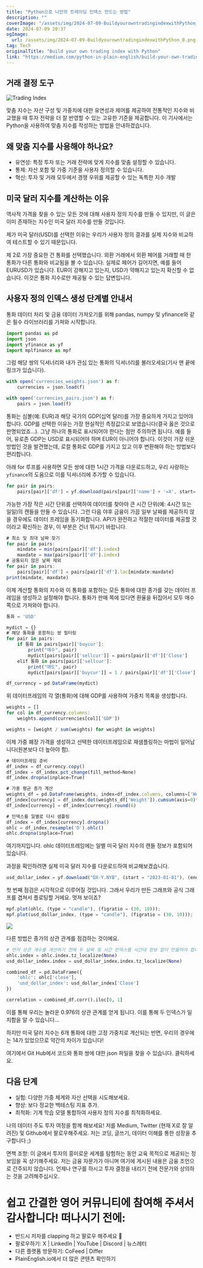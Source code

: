 ```yaml
---
title: "Python으로 나만의 트레이딩 인덱스 만드는 방법"
description: ""
coverImage: "/assets/img/2024-07-09-BuildyourowntradingindexwithPython_0.png"
date: 2024-07-09 20:37
ogImage:
  url: /assets/img/2024-07-09-BuildyourowntradingindexwithPython_0.png
tag: Tech
originalTitle: "Build your own trading index with Python"
link: "https://medium.com/python-in-plain-english/build-your-own-trading-index-with-python-483cea143bc2"
---
```


## 거래 결정 도구

![Trading Index](/assets/img/2024-07-09-BuildyourowntradingindexwithPython_0.png)

맞춤 지수는 자산 구성 및 가중치에 대한 유연성과 제어를 제공하여 전통적인 지수와 비교했을 때 투자 전략을 더 잘 반영할 수 있는 고유한 기준을 제공합니다. 이 기사에서는 Python을 사용하여 맞춤 지수를 작성하는 방법을 안내하겠습니다.

## 왜 맞춤 지수를 사용해야 하나요?

<div class="content-ad"></div>

- 유연성: 특정 투자 또는 거래 전략에 맞게 지수를 맞춤 설정할 수 있습니다.
- 통제: 자산 포함 및 가중 기준을 사용자 정의할 수 있습니다.
- 혁신: 투자 및 거래 모두에서 경쟁 우위를 제공할 수 있는 독특한 지수 개발

## 미국 달러 지수를 계산하는 이유

역사적 가격을 찾을 수 있는 모든 것에 대해 사용자 정의 지수를 만들 수 있지만, 이 글은 이미 존재하는 지수인 미국 달러 지수를 만들 것입니다.

제가 미국 달러(USD)를 선택한 이유는 우리가 사용자 정의 결과를 실제 지수와 비교하여 테스트할 수 있기 때문입니다.

<div class="content-ad"></div>

제 2로 가장 중요한 건 통화를 선택했습니다. 외환 거래에서 외환 페어를 거래할 때 한 통화가 다른 통화와 비교됨을 볼 수 있습니다. 실제로 페어가 길어지면, 예를 들어 EURUSD가 있습니다. EUR이 강해지고 있는지, USD가 약해지고 있는지 확신할 수 없습니다. 이것은 통화 지수로만 제공될 수 있는 답변입니다.

## 사용자 정의 인덱스 생성 단계별 안내서

통화 데이터 처리 및 금융 데이터 가져오기를 위해 pandas, numpy 및 yfinance와 같은 필수 라이브러리를 가져와 시작합니다.

```js
import pandas as pd
import json
import yfinance as yf
import mplfinance as mpf
```

<div class="content-ad"></div>

그럼 해당 쌍의 딕셔너리와 내가 관심 있는 통화의 딕셔너리를 불러오세요(기사 맨 끝에 링크가 있습니다).

```js
with open('currencies_weights.json') as f:
    currencies = json.load(f)

with open('currencies_pairs.json') as f:
    pairs = json.load(f)
```

통화는 심볼(예: EUR)과 해당 국가의 GDP(십억 달러)를 가장 중요하게 가지고 있어야 합니다. GDP를 선택한 이유는 가장 현실적인 측정값으로 보였습니다(결국 옳은 것으로 판명되었죠…). 그냥 하나의 통화로 표시되어야 한다는 점만 주의하면 됩니다. 예를 들어, 유로존 GDP는 USD로 표시되어야 하며 EUR이 아니어야 합니다. 이것이 가장 쉬운 방법인 것을 발견했는데, 로컬 통화로 GDP를 가지고 있고 이후 변환해야 하는 방법보다 편리합니다.

아래 for 루프를 사용하면 모든 쌍에 대한 1시간 가격을 다운로드하고, 우리 사랑하는 `yfinance`의 도움으로 이를 딕셔너리에 추가할 수 있습니다.

<div class="content-ad"></div>

```js
for pair in pairs:
    pairs[pair]['df'] = yf.download(pairs[pair]['name'] + '=X', start='2023-01-01', end='2023-12-31', interval='1h')
```

가능한 가장 작은 시간 단위를 선택하여 데이터를 찾아야 큰 시간 단위(예: 4시간 또는 일일)의 캔들을 만들 수 있습니다. 그런 다음 야후 금융이 가끔 일부 날짜를 제공하지 않을 경우에도 데이터 프레임을 동기화합니다. API가 완전하고 적절한 데이터를 제공할 것이라고 확신하는 경우, 이 부분은 건너 뛰시기 바랍니다.

```js
# 최소 및 최대 날짜 찾기
for pair in pairs:
    mindate = min(pairs[pair]['df'].index)
    maxdate = max(pairs[pair]['df'].index)
# 공통되지 않은 날짜 제외
for pair in pairs:
    pairs[pair]['df'] = pairs[pair]['df'].loc[mindate:maxdate]
print(mindate, maxdate)
```

이제 계산할 통화의 지수와 이 통화를 포함하는 모든 통화에 대한 종가를 갖는 데이터 프레임을 생성하고 설정해야 합니다. 통화가 판매 쪽에 있다면 환율을 뒤집어서 모두 매수쪽으로 가져와야 합니다.

<div class="content-ad"></div>

```js
통화 = 'USD'

mydict = {}
# 해당 통화를 포함하는 쌍 필터링
for pair in pairs:
    if 통화 in pairs[pair]['buycur']:
        print("매수", pair)
        mydict[pairs[pair]['sellcur']] = pairs[pair]['df']['Close']
    elif 통화 in pairs[pair]['sellcur']:
        print("매도", pair)
        mydict[pairs[pair]['buycur']] = 1 / pairs[pair]['df']['Close']

df_currency = pd.DataFrame(mydict)
```

위 데이터프레임의 각 열(통화)에 대해 GDP를 사용하여 가중치 목록을 생성합니다.

```js
weights = []
for col in df_currency.columns:
    weights.append(currencies[col]['GDP'])

weights = [weight / sum(weights) for weight in weights]
```

이제 가중 폐장 가격을 생성하고 선택한 데이터프레임으로 재샘플링하는 마법이 일어납니다(원본보다 더 높아야 함).

<div class="content-ad"></div>

```js
# 데이터프레임 준비
df_index = df_currency.copy()
df_index = df_index.pct_change(fill_method=None)
df_index.dropna(inplace=True)

# 가중 평균 종가 계산
weights_df = pd.DataFrame(weights, index=df_index.columns, columns=['Weight'])
df_index[currency] = df_index.dot(weights_df['Weight']).cumsum(axis=0)*1000
df_index[currency] = df_index[currency].round(6)

# 인덱스를 일별로 다시 샘플링
df_index = df_index[currency].dropna()
ohlc = df_index.resample('D').ohlc()
ohlc.dropna(inplace=True)
```

여기까지입니다. ohlc 데이터프레임에는 일별 미국 달러 지수의 캔들 정보가 포함되어 있습니다.

과정을 확인하려면 실제 미국 달러 지수를 다운로드하여 비교해보겠습니다.

```js
usd_dollar_index = yf.download("DX-Y.NYB", (start = "2023-01-01"), (end = "2023-12-31"), (interval = "1d"));
```

<div class="content-ad"></div>

첫 번째 점검은 시각적으로 이루어질 것입니다. 그래서 우리가 만든 그래프와 공식 그래프를 겹쳐서 플로팅할 거에요. 멋져 보이죠?

```js
mpf.plot(ohlc, (type = "candle"), (figratio = (30, 10)));
mpf.plot(usd_dollar_index, (type = "candle"), (figratio = (30, 10)));
```

<img src="/assets/img/2024-07-09-BuildyourowntradingindexwithPython_1.png" />

다른 방법은 종가의 상관 관계를 점검하는 것이에요.

<div class="content-ad"></div>

```python
# 먼저 상관 계수를 계산하기 전에 두 날짜 및 시간 인덱스를 시간대 정보 없이 만들어야 합니다
ohlc.index = ohlc.index.tz_localize(None)
usd_dollar_index.index = usd_dollar_index.index.tz_localize(None)

combined_df = pd.DataFrame({
    'ohlc': ohlc['close'],
    'usd_dollar_index': usd_dollar_index['Close']
})

correlation = combined_df.corr().iloc[0, 1]
```

이를 통해 우리는 놀라운 0.976의 상관 관계를 얻게 됩니다. 이를 통해 두 인덱스가 일치함을 알 수 있습니다...

하지만 미국 달러 지수는 6개 통화에 대한 고정 가중치로 계산되는 반면, 우리의 경우에는 14가 있었으므로 약간의 차이가 있습니다!

여기에서 Git Hub에서 코드와 통화 쌍에 대한 json 파일을 찾을 수 있습니다. 클릭하세요.

<div class="content-ad"></div>

## 다음 단계

- 실험: 다양한 가중 체계와 자산 선택을 시도해보세요.
- 향상: 보다 정교한 백테스팅 지표 추가.
- 최적화: 기계 학습 모델 통합하여 사용자 정의 지수를 최적화하세요.

나의 데이터 주도 투자 여정을 함께 해보세요! 저를 Medium, Twitter (현재 X로 잘 알려진) 및 Github에서 팔로우해주세요. 저는 코딩, 글쓰기, 데이터 이해를 통한 성장을 추구합니다 ;)

면책 조항: 이 글에서 투자의 흥미로운 세계를 탐험하는 동안 교육 목적으로 제공되는 정보임을 꼭 상기해주세요. 저는 금융 자문가가 아니며 여기에 게시된 내용은 금융 조언으로 간주되지 않습니다. 언제나 연구를 하시고 투자 결정을 내리기 전에 전문가와 상의하는 것을 고려해주십시오.

<div class="content-ad"></div>

# 쉽고 간결한 영어 커뮤니티에 참여해 주셔서 감사합니다! 떠나시기 전에:

- 반드시 저자를 clapping 하고 팔로우 해주세요 ️👏️️
- 팔로우하기: X | LinkedIn | YouTube | Discord | 뉴스레터
- 다른 플랫폼 방문하기: CoFeed | Differ
- PlainEnglish.io에서 더 많은 콘텐츠 확인하기
